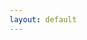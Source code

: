 ```yaml
---
layout: default
---
```


<div :class = "shadow.state" id = "app">
    <state-view :shadow = "shadow" :ready = "ready"></state-view>
    <google-login></google-login>
    <time-d-three :movements = "movements" :strategies = "strategies" :ready = "ready"></time-d-three>
    <alarm-controls :shadow = "shadow" :presence = "presence" :ready = "ready"></alarm-controls>
    <version-stamp :cache = "cache" :version = "version"></version-stamp>
</div>
<script src="js/main.js"></script>

